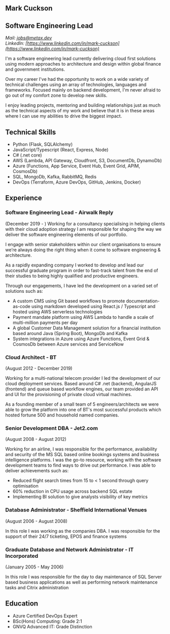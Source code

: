 ## Mark Cuckson
## Software Engineering Lead
*Mail: [jobs@metax.dev](mailto:jobs@metax.dev)*  
*LinkedIn: [https://www.linkedin.com/in/mark-cuckson](https://www.linkedin.com/in/mark-cuckson)*  

I'm a software engineering lead currently delivering cloud first solutions using modern approaches to architecture and design within global finance and government institutions.

Over my career I've had the opportunity to work on a wide variety of technical challenges using an array of technologies, languages and frameworks. Focused mainly on backend development, I'm never afraid to go out of my comfort zone to develop new skills.

I enjoy leading projects, mentoring and building relationships just as much as the technical aspects of my work and believe that it is in these areas where I can use my abilities to drive the biggest impact.

## Technical Skills
- Python (Flask, SQLAlchemy)
- JavaScript/Typescript (React, Express, Node)
- C# (.net core)
- AWS (Lambda, API Gateway, Cloudfront, S3, DocumentDb, DynamoDb)
- Azure (Functions, App Service, Event Hub, Event Grid, APIM, CosmosDb)
- SQL, MongoDb, Kafka, RabbitMQ, Redis
- DevOps (Terraform, Azure DevOps, GitHub, Jenkins, Docker)
  
## Experience
### Software Engineering Lead - Airwalk Reply
(December 2019 - ) 
Working for a consultancy specialising in helping clients with their cloud adoption strategy I am responsible for shaping the way we deliver the software engineering elements of our portfolio. 

I engage with senior stakeholders within our client organisations to ensure we’re always doing the right thing when it come to software engineering & architecture. 

As a rapidly expanding company I worked to develop and lead our successful graduate program in order to fast-track talent from the end of their studies to being highly qualified and productive engineers.

Through our engagements, I have led the development on a varied set of solutions such as:

- A custom CMS using Git based workflows to promote documentation-as-code using markdown developed using React.js / Typescript and hosted using AWS serverless technologies
- Payment mandate platform using AWS Lambda to handle a scale of multi-million payments per day
- A global Customer Data Management solution for a financial institution based around Java (Spring Boot), MongoDb and Kafka
- System integrations in Azure using Azure Functions, Event Grid & CosmosDb between Azure services and ServiceNow

### Cloud Architect - BT
(August 2012 - December 2019)

Working for a multi-national telecom provider I led the development of our cloud deployment services. Based around C# .net (backend), AngularJS (frontend) and queue based workflow engines, our team provided an API and UI for the provisioning of private cloud virtual machines.

As a founding member of a small team of 5 engineers/architects we were able to grow the platform into one of BT's most successful products which hosted fortune 500 and household named companies.

### Senior Development DBA - Jet2.com
(August 2008 - August 2012)

Working for an airline, I was responsible for the performance, availability and security of the MS SQL based online bookings systems and business intelligence platforms. I was the go-to resource, working with the software development teams to find ways to drive out performance. I was able to deliver achievements such as:

- Reduced flight search times from 15 to < 1 second through query optimisation
- 60% reduction in CPU usage across backend SQL estate
- Implementing BI solution to give analysts visibility of key metrics

### Database Administrator - Sheffield International Venues
(August 2006 - August 2008)

In this role I was working as the companies DBA. I was responsible for the support of their 24/7 ticketing, EPOS and finance systems

### Graduate Database and Network Administrator - IT Incorporated
(January 2005 - May 2006)

In this role I was responsible for the day to day maintenance of SQL Server based business applications as well as performing network maintenance tasks and Citrix administration

## Education
- Azure Certified DevOps Expert
- BSc(Hons) Computing: Grade 2:1
- GNVQ Advanced IT: Grade Distinction


